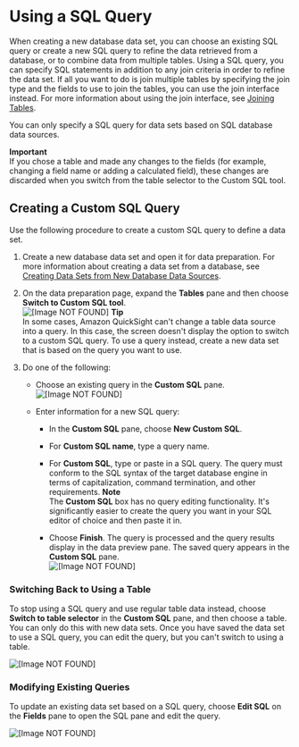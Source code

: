 # Using a SQL Query<a name="adding-a-SQL-query"></a>

When creating a new database data set, you can choose an existing SQL query or create a new SQL query to refine the data retrieved from a database, or to combine data from multiple tables\. Using a SQL query, you can specify SQL statements in addition to any join criteria in order to refine the data set\. If all you want to do is join multiple tables by specifying the join type and the fields to use to join the tables, you can use the join interface instead\. For more information about using the join interface, see [Joining Tables](joining-tables.md)\.

You can only specify a SQL query for data sets based on SQL database data sources\.

**Important**  
If you chose a table and made any changes to the fields \(for example, changing a field name or adding a calculated field\), these changes are discarded when you switch from the table selector to the Custom SQL tool\.

## Creating a Custom SQL Query<a name="add-a-SQL-query"></a>

Use the following procedure to create a custom SQL query to define a data set\.

1. Create a new database data set and open it for data preparation\. For more information about creating a data set from a database, see [Creating Data Sets from New Database Data Sources](creating-database-data-sets.md)\.

1. On the data preparation page, expand the **Tables** pane and then choose **Switch to Custom SQL tool**\.  
![\[Image NOT FOUND\]](http://docs.aws.amazon.com/quicksight/latest/user/images/choose-sql.png)
**Tip**  
In some cases, Amazon QuickSight can't change a table data source into a query\. In this case, the screen doesn't display the option to switch to a custom SQL query\. To use a query instead, create a new data set that is based on the query you want to use\. 

1. Do one of the following:

   + Choose an existing query in the **Custom SQL** pane\.  
![\[Image NOT FOUND\]](http://docs.aws.amazon.com/quicksight/latest/user/images/existing-query.png)

   + Enter information for a new SQL query:

     + In the **Custom SQL** pane, choose **New Custom SQL**\.

     + For **Custom SQL name**, type a query name\.

     + For **Custom SQL**, type or paste in a SQL query\. The query must conform to the SQL syntax of the target database engine in terms of capitalization, command termination, and other requirements\.
**Note**  
The **Custom SQL** box has no query editing functionality\. It's significantly easier to create the query you want in your SQL editor of choice and then paste it in\.

     + Choose **Finish**\. The query is processed and the query results display in the data preview pane\. The saved query appears in the **Custom SQL** pane\.  
![\[Image NOT FOUND\]](http://docs.aws.amazon.com/quicksight/latest/user/images/enter-sql.png)

### Switching Back to Using a Table<a name="switch-to-table"></a>

To stop using a SQL query and use regular table data instead, choose **Switch to table selector** in the **Custom SQL** pane, and then choose a table\. You can only do this with new data sets\. Once you have saved the data set to use a SQL query, you can edit the query, but you can't switch to using a table\.

![\[Image NOT FOUND\]](http://docs.aws.amazon.com/quicksight/latest/user/images/table-selector.png)

### Modifying Existing Queries<a name="modifying-existing-queries"></a>

To update an existing data set based on a SQL query, choose **Edit SQL** on the **Fields** pane to open the SQL pane and edit the query\.

![\[Image NOT FOUND\]](http://docs.aws.amazon.com/quicksight/latest/user/images/edit-sql.png)